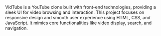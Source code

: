 VidTube is a YouTube clone built with front-end technologies, providing a sleek UI for video browsing and interaction. This project focuses on responsive design and smooth user experience using HTML, CSS, and JavaScript. It mimics core functionalities like video display, search, and navigation.
 
 
